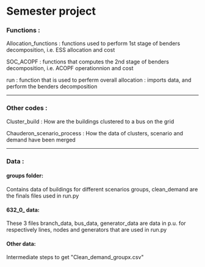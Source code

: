 # Semester project

### Functions :

Allocation_functions : functions used to perform 1st stage of benders decomposition, i.e. ESS allocation and cost

SOC_ACOPF : functions that computes the 2nd stage of benders decomposition, i.e. ACOPF operationnion and cost

run : function that is used to perferm overall allocation : imports data, and perform the benders decomposition

--------------------
### Other codes : 

Cluster_build : How are the buildings clustered to a bus on the grid

Chauderon_scenario_process : How the data of clusters, scenario and demand have been merged

-------------------
### Data : 
#### groups folder:

Contains data of buildings for different scenarios groups, clean_demand are the finals files used in run.py

#### 632_0_ data:

These 3 files branch_data, bus_data, generator_data are data in p.u. for respectively lines, nodes and generators that are used in run.py

#### Other data:
Intermediate steps to get "Clean_demand_groupx.csv" 
